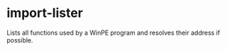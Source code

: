 # import-lister
Lists all functions used by a WinPE program and resolves their address if possible.
